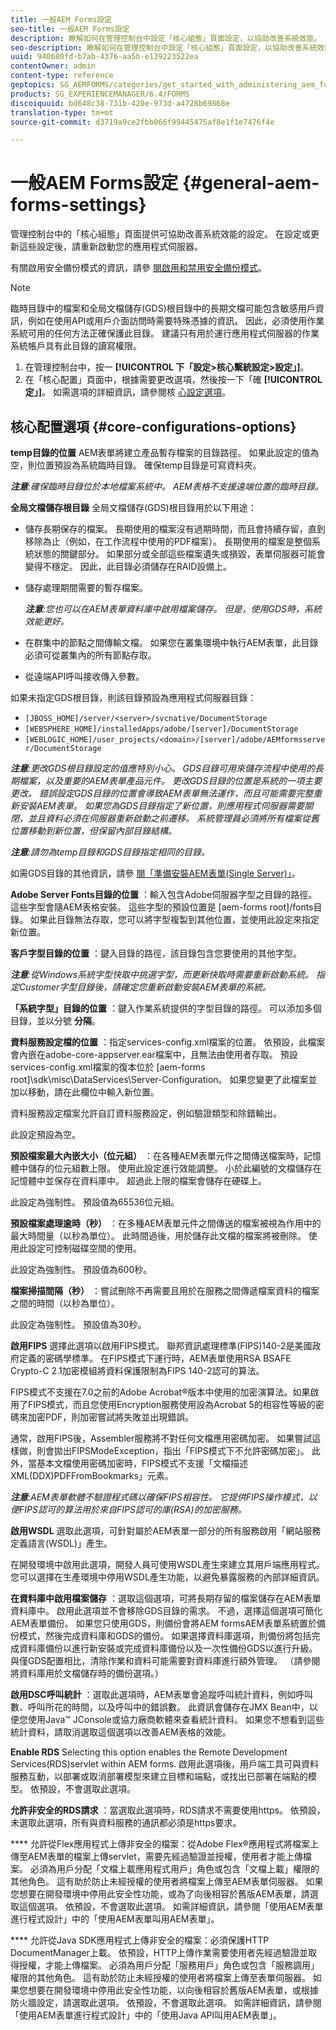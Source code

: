 ```yaml
---
title: 一般AEM Forms設定
seo-title: 一般AEM Forms設定
description: 瞭解如何在管理控制台中設定「核心組態」頁面設定，以協助改善系統效能。
seo-description: 瞭解如何在管理控制台中設定「核心組態」頁面設定，以協助改善系統效能。
uuid: 940680fd-b7ab-4376-aa5b-e139223522ea
contentOwner: admin
content-type: reference
geptopics: SG_AEMFORMS/categories/get_started_with_administering_aem_forms_on_jee
products: SG_EXPERIENCEMANAGER/6.4/FORMS
discoiquuid: bd648c38-731b-420e-973d-a4728b69868e
translation-type: tm+mt
source-git-commit: d3719a9ce2fbb066f99445475af8e1f1e7476f4e

---
```



# 一般AEM Forms設定 {#general-aem-forms-settings}

管理控制台中的「核心組態」頁面提供可協助改善系統效能的設定。 在設定或更新這些設定後，請重新啟動您的應用程式伺服器。

有關啟用安全備份模式的資訊，請參 [閱啟用和禁用安全備份模式](/help/forms/using/admin-help/enabling-disabling-safe-backup-mode.md#enabling-and-disabling-safe-backup-mode)。


>[!NOTE]
>
>臨時目錄中的檔案和全局文檔儲存(GDS)根目錄中的長期文檔可能包含敏感用戶資訊，例如在使用API或用戶介面訪問時需要特殊憑據的資訊。 因此，必須使用作業系統可用的任何方法正確保護此目錄。 建議只有用於運行應用程式伺服器的作業系統帳戶具有此目錄的讀寫權限。


1. 在管理控制台中，按一 **[!UICONTROL 下「設定>核心繫統設定>設定」]**。
1. 在「核心配置」頁面中，根據需要更改選項，然後按一下「確 **[!UICONTROL 定」]**。 如需選項的詳細資訊，請參閱核 [心設定選項](configure-general-aem-forms-settings.md#core-configurations-options)。


## 核心配置選項 {#core-configurations-options}

**temp目錄的位置** AEM表單將建立產品暫存檔案的目錄路徑。 如果此設定的值為空，則位置預設為系統臨時目錄。 確保temp目錄是可寫資料夾。

***注意&#x200B;**:確保臨時目錄位於本地檔案系統中。 AEM表格不支援遠端位置的臨時目錄。*

**全局文檔儲存根目錄** 全局文檔儲存(GDS)根目錄用於以下用途：

* 儲存長期保存的檔案。 長期使用的檔案沒有過期時間，而且會持續存留，直到移除為止（例如，在工作流程中使用的PDF檔案）。 長期使用的檔案是整個系統狀態的關鍵部分。 如果部分或全部這些檔案遺失或損毀，表單伺服器可能會變得不穩定。 因此，此目錄必須儲存在RAID設備上。
* 儲存處理期間需要的暫存檔案。

   ***注意&#x200B;**:您也可以在AEM表單資料庫中啟用檔案儲存。 但是，使用GDS時，系統效能更好。*

* 在群集中的節點之間傳輸文檔。 如果您在叢集環境中執行AEM表單，此目錄必須可從叢集內的所有節點存取。
* 從遠端API呼叫接收傳入參數。

如果未指定GDS根目錄，則該目錄預設為應用程式伺服器目錄：

* `[JBOSS_HOME]/server/<server>/svcnative/DocumentStorage`
* `[WEBSPHERE_HOME]/installedApps/adobe/[server]/DocumentStorage`
* `[WEBLOGIC_HOME]/user_projects/<domain>/[server]/adobe/AEMformsserver/DocumentStorage`

***注意&#x200B;**:更改GDS根目錄設定的值應特別小心。 GDS目錄可用來儲存流程中使用的長期檔案，以及重要的AEM表單產品元件。 更改GDS目錄的位置是系統的一項主要更改。 錯誤設定GDS目錄的位置會導致AEM表單無法運作，而且可能需要完整重新安裝AEM表單。 如果您為GDS目錄指定了新位置，則應用程式伺服器需要關閉，並且資料必須在伺服器重新啟動之前遷移。 系統管理員必須將所有檔案從舊位置移動到新位置，但保留內部目錄結構。*

***注意&#x200B;**:請勿為temp目錄和GDS目錄指定相同的目錄。*

如需GDS目錄的其他資訊，請參 [閱「準備安裝AEM表單(Single Server)」](https://www.adobe.com/go/learn_aemforms_prepareInstallsingle_63)。

**Adobe Server Fonts目錄的位置** ：輸入包含Adobe伺服器字型之目錄的路徑。 這些字型會隨AEM表格安裝。 這些字型的預設位置是 [aem-forms root]/fonts目錄。 如果此目錄無法存取，您可以將字型複製到其他位置，並使用此設定來指定新位置。

**客戶字型目錄的位置** ：鍵入目錄的路徑，該目錄包含您要使用的其他字型。

***注意&#x200B;**:從Windows系統字型快取中挑選字型，而更新快取時需要重新啟動系統。 指定Customer字型目錄後，請確定您重新啟動安裝AEM表單的系統。*

**「系統字型」目錄的位置** ：鍵入作業系統提供的字型目錄的路徑。 可以添加多個目錄，並以分號 **分隔**。

**資料服務設定檔的位置** ：指定services-config.xml檔案的位置。 依預設，此檔案會內嵌在adobe-core-appserver.ear檔案中，且無法由使用者存取。 預設services-config.xml檔案的復本位於 [aem-forms root]\sdk\misc\DataServices\Server-Configuration。 如果您變更了此檔案並加以移動，請在此欄位中輸入新位置。

資料服務設定檔案允許自訂資料服務設定，例如驗證類型和除錯輸出。

此設定預設為空。

**預設檔案最大內嵌大小（位元組）** ：在各種AEM表單元件之間傳送檔案時，記憶體中儲存的位元組數上限。 使用此設定進行效能調整。 小於此編號的文檔儲存在記憶體中並保存在資料庫中。 超過此上限的檔案會儲存在硬碟上。

此設定為強制性。 預設值為65536位元組。

**預設檔案處理逾時（秒）** ：在多種AEM表單元件之間傳送的檔案被視為作用中的最大時間量（以秒為單位）。 此時間過後，用於儲存此文檔的檔案將被刪除。 使用此設定可控制磁碟空間的使用。

此設定為強制性。 預設值為600秒。

**檔案掃描間隔（秒）** ：嘗試刪除不再需要且用於在服務之間傳遞檔案資料的檔案之間的時間（以秒為單位）。

此設定為強制性。 預設值為30秒。

**啟用FIPS** 選擇此選項以啟用FIPS模式。 聯邦資訊處理標準(FIPS)140-2是美國政府定義的密碼學標準。 在FIPS模式下運行時，AEM表單使用RSA BSAFE Crypto-C 2.1加密模組將資料保護限制為FIPS 140-2認可的算法。

FIPS模式不支援在7.0之前的Adobe Acrobat®版本中使用的加密演算法。如果啟用了FIPS模式，而且您使用Encryption服務使用設為Acrobat 5的相容性等級的密碼來加密PDF，則加密嘗試將失敗並出現錯誤。

通常，啟用FIPS後，Assembler服務將不對任何文檔應用密碼加密。 如果嘗試這樣做，則會拋出FIPSModeException，指出「FIPS模式下不允許密碼加密」。 此外，當基本文檔使用密碼加密時，FIPS模式不支援「文檔描述XML(DDX)PDFFromBookmarks」元素。

***注意&#x200B;**:AEM表單軟體不驗證程式碼以確保FIPS相容性。 它提供FIPS操作模式，以便FIPS認可的算法用於來自FIPS認可的庫(RSA)的加密服務。*

**啟用WSDL** 選取此選項，可針對屬於AEM表單一部分的所有服務啟用「網站服務定義語言(WSDL)」產生。

在開發環境中啟用此選項，開發人員可使用WSDL產生來建立其用戶端應用程式。 您可以選擇在生產環境中停用WSDL產生功能，以避免暴露服務的內部詳細資訊。

**在資料庫中啟用檔案儲存** ：選取這個選項，可將長期存留的檔案儲存在AEM表單資料庫中。 啟用此選項並不會移除GDS目錄的需求。 不過，選擇這個選項可簡化AEM表單備份。 如果您只使用GDS，則備份會將AEM formsAEM表單系統置於備份模式，然後完成資料庫和GDS的備份。 如果選擇資料庫選項，則備份將包括完成資料庫備份以進行新安裝或完成資料庫備份以及一次性備份GDS以進行升級。 與僅GDS配置相比，清除作業和資料可能需要對資料庫進行額外管理。 （請參閱將資料庫用於文檔儲存時的備份選項。）

**啟用DSC呼叫統計** ：選取此選項時，AEM表單會追蹤呼叫統計資料，例如呼叫數、呼叫所花的時間，以及呼叫中的錯誤數。 此資訊會儲存在JMX Bean中，以便您使用Java™ JConsole或協力廠商軟體來查看統計資料。 如果您不想看到這些統計資料，請取消選取這個選項以改善AEM表格的效能。

**Enable RDS** Selecting this option enables the Remote Development Services(RDS)servlet within AEM forms. 啟用此選項後，用戶端工具可與資料服務互動，以部署或取消部署模型來建立目標和端點，或找出已部署在端點的模型。 依預設，不會選取此選項。

**允許非安全的RDS請求** ：當選取此選項時，RDS請求不需要使用https。 依預設，未選取此選項，所有與資料服務的通訊都必須是https要求。

**** 允許從Flex應用程式上傳非安全的檔案：從Adobe Flex®應用程式將檔案上傳至AEM表單的檔案上傳servlet，需要先經過驗證並授權，使用者才能上傳檔案。 必須為用戶分配「文檔上載應用程式用戶」角色或包含「文檔上載」權限的其他角色。 這有助於防止未經授權的使用者將檔案上傳至AEM表單伺服器。 如果您想要在開發環境中停用此安全性功能，或為了向後相容於舊版AEM表單，請選取這個選項。 依預設，不會選取此選項。 如需詳細資訊，請參閱「使用AEM表單進行程式設計」中的「使用AEM表單叫用AEM表單」。

**** 允許從Java SDK應用程式上傳非安全的檔案：必須保護HTTP DocumentManager上載。 依預設，HTTP上傳作業需要使用者先經過驗證並取得授權，才能上傳檔案。 必須為用戶分配「服務用戶」角色或包含「服務調用」權限的其他角色。 這有助於防止未經授權的使用者將檔案上傳至表單伺服器。 如果您想要在開發環境中停用此安全性功能，以向後相容於舊版AEM表單，或根據防火牆設定，請選取此選項。 依預設，不會選取此選項。 如需詳細資訊，請參閱「使用AEM表單進行程式設計」中的「使用Java API叫用AEM表單」。
